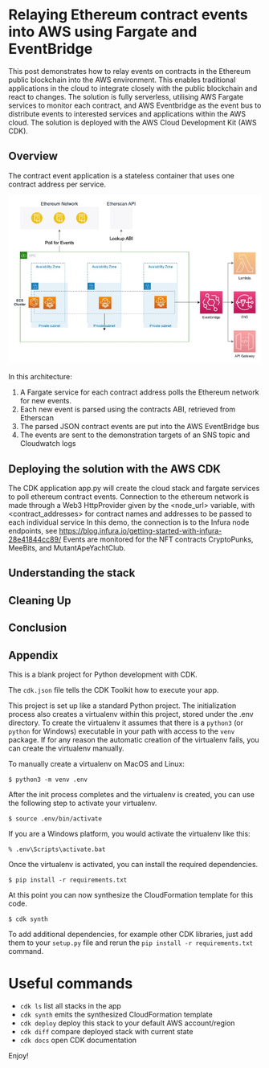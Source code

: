 
# Relaying Ethereum contract events into AWS using Fargate and EventBridge

This post demonstrates how to relay events on contracts in the Ethereum public blockchain into the AWS environment. This enables traditional applications in the cloud to integrate closely with the public blockchain and react to changes. The solution is fully serverless, utilising AWS Fargate services to monitor each contract, and AWS Eventbridge as the event bus to distribute events to interested services and applications within the AWS cloud. The solution is deployed with the AWS Cloud Development Kit (AWS CDK).

## Overview

The contract event application is a stateless container that uses one contract address per service.

![Architecture](architecture.jpg)

In this architecture:

1. A Fargate service for each contract address polls the Ethereum network for new events.
2. Each new event is parsed using the contracts ABI, retrieved from Etherscan 
3. The parsed JSON contract events are put into the AWS EventBridge bus
4. The events are sent to the demonstration targets of an SNS topic and Cloudwatch logs

## Deploying the solution with the AWS CDK

The CDK application app.py will create the cloud stack and fargate services to poll
ethereum contract events. Connection to the ethereum network is made through a 
Web3 HttpProvider given by the <node_url> variable, with <contract_addresses> for 
contract names and addresses to be passed to each individual service
In this demo, the connection is to the Infura node endpoints,
see https://blog.infura.io/getting-started-with-infura-28e41844cc89/
Events are monitored for the NFT contracts CryptoPunks, MeeBits,
and MutantApeYachtClub.

## Understanding the stack

## Cleaning Up

## Conclusion

## Appendix

This is a blank project for Python development with CDK.

The `cdk.json` file tells the CDK Toolkit how to execute your app.

This project is set up like a standard Python project.  The initialization
process also creates a virtualenv within this project, stored under the .env
directory.  To create the virtualenv it assumes that there is a `python3`
(or `python` for Windows) executable in your path with access to the `venv`
package. If for any reason the automatic creation of the virtualenv fails,
you can create the virtualenv manually.

To manually create a virtualenv on MacOS and Linux:

```
$ python3 -m venv .env
```

After the init process completes and the virtualenv is created, you can use the following
step to activate your virtualenv.

```
$ source .env/bin/activate
```

If you are a Windows platform, you would activate the virtualenv like this:

```
% .env\Scripts\activate.bat
```

Once the virtualenv is activated, you can install the required dependencies.

```
$ pip install -r requirements.txt
```

At this point you can now synthesize the CloudFormation template for this code.

```
$ cdk synth
```

To add additional dependencies, for example other CDK libraries, just add
them to your `setup.py` file and rerun the `pip install -r requirements.txt`
command.

# Useful commands

 * `cdk ls`          list all stacks in the app
 * `cdk synth`       emits the synthesized CloudFormation template
 * `cdk deploy`      deploy this stack to your default AWS account/region
 * `cdk diff`        compare deployed stack with current state
 * `cdk docs`        open CDK documentation

Enjoy!
